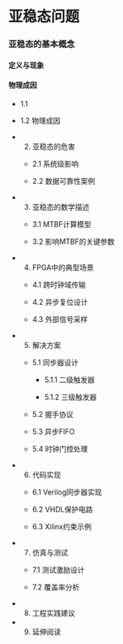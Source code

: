 # 亚稳态问题

### 亚稳态的基本概念

#### 定义与现象



#### 物理成因



- 1.1 

- 1.2 物理成因

- 2. 亚稳态的危害
  - 2.1 系统级影响
  
  - 2.2 数据可靠性案例

- 3. 亚稳态的数学描述
  - 3.1 MTBF计算模型
  
  - 3.2 影响MTBF的关键参数

- 4. FPGA中的典型场景
  - 4.1 跨时钟域传输
  
  - 4.2 异步复位设计
  
  - 4.3 外部信号采样

- 5. 解决方案
  - 5.1 同步器设计
    
    - 5.1.1 二级触发器
    
    - 5.1.2 三级触发器
  
  - 5.2 握手协议
  
  - 5.3 异步FIFO
  
  - 5.4 时钟门控处理

- 6. 代码实现
  - 6.1 Verilog同步器实现
  
  - 6.2 VHDL保护电路
  
  - 6.3 Xilinx约束示例

- 7. 仿真与测试
  - 7.1 测试激励设计
  
  - 7.2 覆盖率分析

- 8. 工程实践建议

- 9. 延伸阅读
